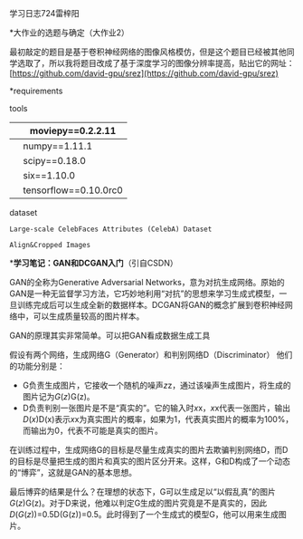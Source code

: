 学习日志724雷梓阳

*大作业的选题与确定（大作业2）

最初敲定的题目是基于卷积神经网络的图像风格模仿，但是这个题目已经被其他同学选取了，所以我将题目改成了基于深度学习的图像分辨率提高，贴出它的网址：[https://github.com/david-gpu/srez](https://github.com/david-gpu/srez)

*requirements

tools

|      | moviepy==0.2.2.11     |
| ---- | --------------------- |
|      | numpy==1.11.1         |
|      | scipy==0.18.0         |
|      | six==1.10.0           |
|      | tensorflow==0.10.0rc0 |

dataset

```
Large-scale CelebFaces Attributes (CelebA) Dataset
```

```
Align&Cropped Images
```



***学习笔记：GAN和DCGAN入门**（引自CSDN）

GAN的全称为Generative Adversarial Networks，意为对抗生成网络。原始的GAN是一种无监督学习方法，它巧妙地利用“对抗”的思想来学习生成式模型，一旦训练完成后可以生成全新的数据样本。DCGAN将GAN的概念扩展到卷积神经网络中，可以生成质量较高的图片样本。

GAN的原理其实非常简单。可以把GAN看成数据生成工具

假设有两个网络，生成网络G（Generator）和判别网络D（Discriminator） 
 他们的功能分别是：

- G负责生成图片，它接收一个随机的噪声*z*z，通过该噪声生成图片，将生成的图片记为*G*(*z*)G(z)。
- D负责判别一张图片是不是“真实的”。它的输入时*x*x，*x*x代表一张图片，输出*D*(*x*)D(x)表示*x*x为真实图片的概率，如果为1，代表真实图片的概率为100%，而输出为0，代表不可能是真实的图片。

在训练过程中，生成网络G的目标是尽量生成真实的图片去欺骗判别网络D，而D的目标是尽量把生成的图片和真实的图片区分开来。这样，G和D构成了一个动态的“博弈”，这就是GAN的基本思想。

最后博弈的结果是什么？在理想的状态下，G可以生成足以“以假乱真”的图片*G*(*z*)G(z)。对于D来说，他难以判定G生成的图片究竟是不是真实的，因此*D*(*G*(*z*))=0.5D(G(z))=0.5。此时得到了一个生成式的模型G，他可以用来生成图片。